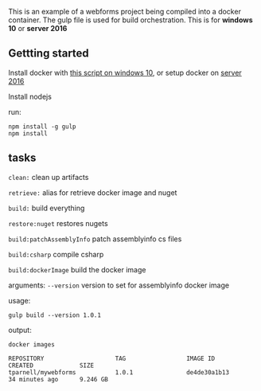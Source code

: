 This is an example of a webforms project being compiled into a docker container. The gulp file is used for build orchestration. This is for **windows 10** or **server 2016**

## Gettting started

Install docker with [this script on windows 10](https://gist.github.com/TerribleDev/dd424d3d090bcf5634dcf8417411a081), or setup docker on [server 2016](https://gist.github.com/TerribleDev/106197d88d1535dd0546165f5a7eb6a8)

Install nodejs

run: 
```
npm install -g gulp
npm install
```

## tasks



`clean:` clean up artifacts

`retrieve:` alias for retrieve docker image and nuget

`build:` build everything

`restore:nuget` restores nugets

`build:patchAssemblyInfo` patch assemblyinfo cs files

`build:csharp` compile csharp

`build:dockerImage` build the docker image


arguments:
`--version` version to set for assemblyinfo docker image

usage:

`gulp build --version 1.0.1` 


output:

```
docker images

REPOSITORY                    TAG                 IMAGE ID            CREATED             SIZE
tparnell/mywebforms           1.0.1               de4de30a1b13        34 minutes ago      9.246 GB

```